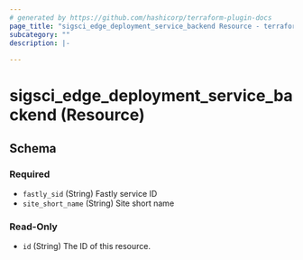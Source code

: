 ```yaml
---
# generated by https://github.com/hashicorp/terraform-plugin-docs
page_title: "sigsci_edge_deployment_service_backend Resource - terraform-provider-sigsci"
subcategory: ""
description: |-
  
---
```


# sigsci_edge_deployment_service_backend (Resource)





<!-- schema generated by tfplugindocs -->
## Schema

### Required

- `fastly_sid` (String) Fastly service ID
- `site_short_name` (String) Site short name

### Read-Only

- `id` (String) The ID of this resource.


